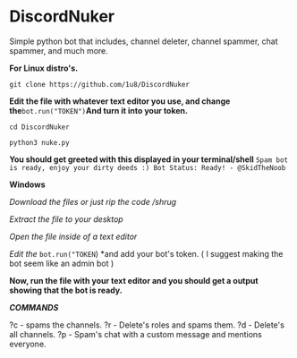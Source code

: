 # DiscordNuker
Simple python bot that includes, channel deleter, channel spammer, chat spammer, and much more.


**For Linux distro's.**

`git clone https://github.com/1u8/DiscordNuker`

**Edit the file with whatever text editor you use, and change the**`bot.run("TOKEN")`**And turn it into your token.**

`cd DiscordNuker`

`python3 nuke.py`

**You should get greeted with this displayed in your terminal/shell**
``Spam bot is ready, enjoy your dirty deeds :)
Bot Status: Ready! - @SkidTheNoob``

**Windows**

*Download the files or just rip the code /shrug*

*Extract the file to your desktop*

*Open the file inside of a text editor*

*Edit the* `bot.run("TOKEN`) *and add your bot's token. ( I suggest making the bot seem like an admin bot )

**Now, run the file with your text editor and you should get a output showing that the bot is ready.**

***COMMANDS***

?c - spams the channels.
?r - Delete's roles and spams them.
?d - Delete's all channels.
?p - Spam's chat with a custom message and mentions everyone.
